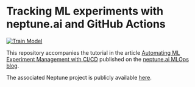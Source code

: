 # Tracking ML experiments with neptune.ai and GitHub Actions
[![Train Model](https://github.com/ionicsolutions/neptune-github-actions/actions/workflows/train.yml/badge.svg?branch=main)](https://github.com/ionicsolutions/neptune-github-actions/actions/workflows/train.yml)

This repository accompanies the tutorial in the article
[Automating ML Experiment Management with CI/CD](https://neptune.ai/blog/automating-ml-experiment-management-with-ci-cd)
published on the [neptune.ai MLOps blog](https://neptune.ai/blog).

The associated Neptune project is publicly available
[here](https://app.neptune.ai/ionicsolutions/neptune-github-actions).
